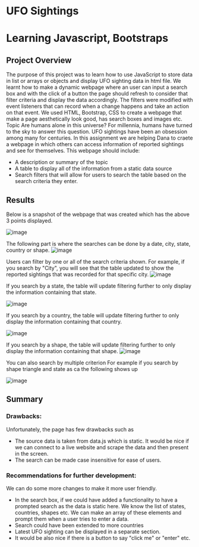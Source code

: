 # UFO Sightings
# Learning Javascript, Bootstraps

## Project Overview
The purpose of this project was to learn how to use JavaScript to store data in list or arrays or objects and display UFO sighting data in html file. We learnt how to make a dynamic webpage where an user can input a search box and with the click of a button the page should refresh to consider that filter criteria and display the data accordingly. The filters were modified with event listeners that can record when a change happens and take an action on that event. We used HTML, Bootstrap, CSS to create a webpage that make a page aesthetically look good, has search boxes and images etc.
Topic
Are humans alone in this universe? For millennia, humans have turned to the sky to answer this question. UFO sightings have been an obsession among many for centuries.  In this assignment we are helping Dana to craete a webpage in which others can access information of reported sightings and see for themselves. This webpage should include:

* A description or summary of the topic
* A table to display all of the information from a static data source
* Search filters that will allow for users to search the table based on the search criteria they enter.
	
## Results
Below is a snapshot of the webpage that was created which has the above 3 points displayed.


![image](https://user-images.githubusercontent.com/3753839/174229324-af521dbf-7ed2-429c-ab44-8ca3937b1385.png)




The following part is where the searches can be done by a date, city, state, country or shape.
![image](https://user-images.githubusercontent.com/3753839/174229737-a0b08006-232f-4af9-9b2e-205c7aa4ea19.png)




Users can filter by one or all of the search criteria shown. For example, if you search by "City", you will see that the table updated to show the reported sightings that was recorded for that specific city.
![image](https://user-images.githubusercontent.com/3753839/174229836-93220187-4931-416c-b2be-73abd5dfbb18.png)



If you search by a state, the table will update filtering further to only display the information containing that state.

![image](https://user-images.githubusercontent.com/3753839/174229859-53f6c791-7dba-4883-b9ed-35f0edba5213.png)



If you search by a country, the table will update filtering further to only display the information containing that country.

![image](https://user-images.githubusercontent.com/3753839/174229882-59cce7e8-2fc8-4fea-9c0c-da70dd09526c.png)


If you search by a shape, the table will update filtering further to only display the information containing that shape.
![image](https://user-images.githubusercontent.com/3753839/174229894-e2d6af1f-728f-41ab-bdc1-fa7c75dc382d.png)


You can also search by multiple criterion 
For example if you search by shape triangle and state as ca the following shows up

![image](https://user-images.githubusercontent.com/3753839/174229908-d5ea690d-3722-4924-9e3c-964ff3e6c858.png)


## Summary
### Drawbacks:
Unfortunately, the page has few drawbacks such as
* The source data is taken from data.js which is static. It would be nice if we can connect to a live website and scrape the data and then present in the screen. 
* The search can be made case insensitive for ease of users.

### Recommendations for further development:
We can do some more changes to make it more user friendly.
* In the search box, if we could have added a functionality to have a prompted search as the data is static here. We know the list of states, countries, shapes etc. We can make an array of these elements and prompt them when a user tries to enter a data.
* Search could have been extended to more countries
* Latest UFO sighting can be displayed in a separate section.
* It would be also nice if there is a button to say "click me" or "enter" etc.
	

